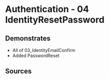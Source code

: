 # Authentication - 04 IdentityResetPassword

## Demonstrates

 * All of 03_IdentityEmailConfirm
 * Added PasswordReset

## Sources

